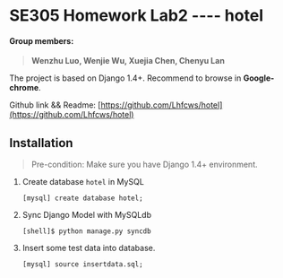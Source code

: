 # SE305 Homework Lab2 ---- hotel
#### Group members: 
>  **Wenzhu Luo, Wenjie Wu, Xuejia Chen, Chenyu Lan**

The project is based on Django 1.4+. Recommend to browse in **Google-chrome**.

Github link && Readme: [https://github.com/Lhfcws/hotel](https://github.com/Lhfcws/hotel)

## Installation
> Pre-condition: Make sure you have Django 1.4+ environment.

1. Create database `hotel` in MySQL


    `[mysql] create database hotel;`


2. Sync Django Model with MySQLdb


    `[shell]$ python manage.py syncdb`

3. Insert some test data into database.


     `[mysql] source insertdata.sql;`
